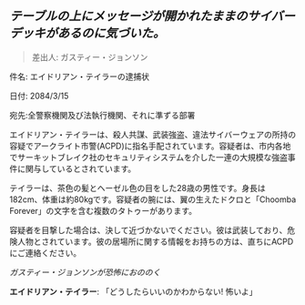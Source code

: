 ## _テーブルの上にメッセージが開かれたままのサイバーデッキがあるのに気づいた。_

> 差出人: ガスティー・ジョンソン

件名: エイドリアン・テイラーの逮捕状

日付: 2084/3/15

宛先:全警察機関及び法執行機関、それに準ずる部署

エイドリアン・テイラーは、殺人共謀、武装強盗、違法サイバーウェアの所持の容疑でアークライト市警(ACPD)に指名手配されています。容疑者は、市内各地でサーキットブレイク社のセキュリティシステムを介した一連の大規模な強盗事件に関与しているとされています。

テイラーは、茶色の髪とヘーゼル色の目をした28歳の男性です。身長は182cm、体重は約80kgです。容疑者の腕には、翼の生えたドクロと「Choomba Forever」の文字を含む複数のタトゥーがあります。

容疑者を目撃した場合は、決して近づかないでください。彼は武装しており、危険人物とされています。彼の居場所に関する情報をお持ちの方は、直ちにACPDにご連絡ください。

_ガスティー・ジョンソンが恐怖におののく_


**エイドリアン・テイラー**: 「どうしたらいいのかわからない! 怖いよ」
